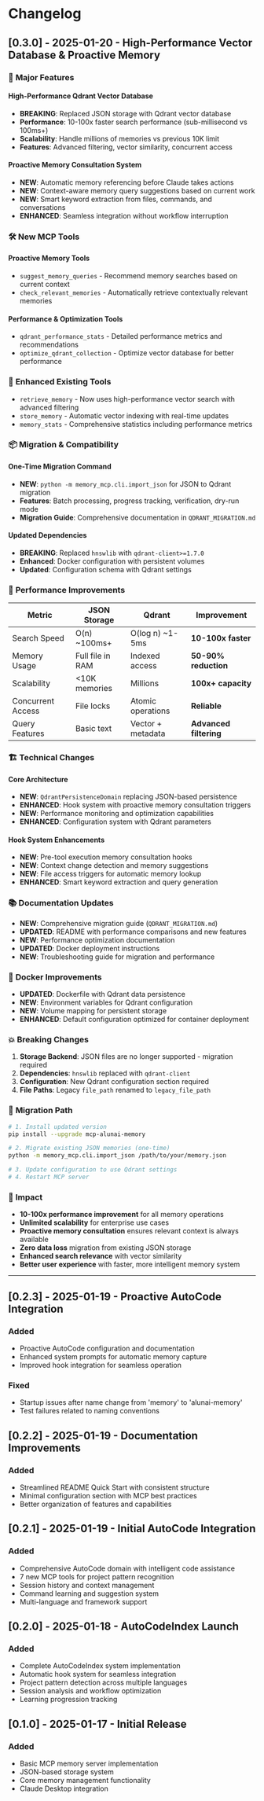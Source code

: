 # Changelog

## [0.3.0] - 2025-01-20 - High-Performance Vector Database & Proactive Memory

### 🚀 **Major Features**

#### **High-Performance Qdrant Vector Database**
- **BREAKING**: Replaced JSON storage with Qdrant vector database
- **Performance**: 10-100x faster search performance (sub-millisecond vs 100ms+)
- **Scalability**: Handle millions of memories vs previous 10K limit
- **Features**: Advanced filtering, vector similarity, concurrent access

#### **Proactive Memory Consultation System**
- **NEW**: Automatic memory referencing before Claude takes actions
- **NEW**: Context-aware memory query suggestions based on current work
- **NEW**: Smart keyword extraction from files, commands, and conversations
- **ENHANCED**: Seamless integration without workflow interruption

### 🛠️ **New MCP Tools**

#### **Proactive Memory Tools**
- `suggest_memory_queries` - Recommend memory searches based on current context
- `check_relevant_memories` - Automatically retrieve contextually relevant memories

#### **Performance & Optimization Tools**
- `qdrant_performance_stats` - Detailed performance metrics and recommendations
- `optimize_qdrant_collection` - Optimize vector database for better performance

### 🔧 **Enhanced Existing Tools**
- `retrieve_memory` - Now uses high-performance vector search with advanced filtering
- `store_memory` - Automatic vector indexing with real-time updates
- `memory_stats` - Comprehensive statistics including performance metrics

### 📦 **Migration & Compatibility**

#### **One-Time Migration Command**
- **NEW**: `python -m memory_mcp.cli.import_json` for JSON to Qdrant migration
- **Features**: Batch processing, progress tracking, verification, dry-run mode
- **Migration Guide**: Comprehensive documentation in `QDRANT_MIGRATION.md`

#### **Updated Dependencies**
- **BREAKING**: Replaced `hnswlib` with `qdrant-client>=1.7.0`
- **Enhanced**: Docker configuration with persistent volumes
- **Updated**: Configuration schema with Qdrant settings

### 🎯 **Performance Improvements**

| **Metric** | **JSON Storage** | **Qdrant** | **Improvement** |
|------------|------------------|-------------|-----------------|
| Search Speed | O(n) ~100ms+ | O(log n) ~1-5ms | **10-100x faster** |
| Memory Usage | Full file in RAM | Indexed access | **50-90% reduction** |
| Scalability | <10K memories | Millions | **100x+ capacity** |
| Concurrent Access | File locks | Atomic operations | **Reliable** |
| Query Features | Basic text | Vector + metadata | **Advanced filtering** |

### 🏗️ **Technical Changes**

#### **Core Architecture**
- **NEW**: `QdrantPersistenceDomain` replacing JSON-based persistence
- **ENHANCED**: Hook system with proactive memory consultation triggers
- **NEW**: Performance monitoring and optimization capabilities
- **ENHANCED**: Configuration system with Qdrant parameters

#### **Hook System Enhancements**
- **NEW**: Pre-tool execution memory consultation hooks
- **NEW**: Context change detection and memory suggestions
- **NEW**: File access triggers for automatic memory lookup
- **ENHANCED**: Smart keyword extraction and query generation

### 📚 **Documentation Updates**
- **NEW**: Comprehensive migration guide (`QDRANT_MIGRATION.md`)
- **UPDATED**: README with performance comparisons and new features
- **NEW**: Performance optimization documentation
- **UPDATED**: Docker deployment instructions
- **NEW**: Troubleshooting guide for migration and performance

### 🐳 **Docker Improvements**
- **UPDATED**: Dockerfile with Qdrant data persistence
- **NEW**: Environment variables for Qdrant configuration
- **NEW**: Volume mapping for persistent storage
- **ENHANCED**: Default configuration optimized for container deployment

### 💥 **Breaking Changes**

1. **Storage Backend**: JSON files are no longer supported - migration required
2. **Dependencies**: `hnswlib` replaced with `qdrant-client`
3. **Configuration**: New Qdrant configuration section required
4. **File Paths**: Legacy `file_path` renamed to `legacy_file_path`

### 🔄 **Migration Path**
```bash
# 1. Install updated version
pip install --upgrade mcp-alunai-memory

# 2. Migrate existing JSON memories (one-time)
python -m memory_mcp.cli.import_json /path/to/your/memory.json

# 3. Update configuration to use Qdrant settings
# 4. Restart MCP server
```

### 🎊 **Impact**
- **10-100x performance improvement** for all memory operations
- **Unlimited scalability** for enterprise use cases
- **Proactive memory consultation** ensures relevant context is always available
- **Zero data loss** migration from existing JSON storage
- **Enhanced search relevance** with vector similarity
- **Better user experience** with faster, more intelligent memory system

---

## [0.2.3] - 2025-01-19 - Proactive AutoCode Integration

### Added
- Proactive AutoCode configuration and documentation
- Enhanced system prompts for automatic memory capture
- Improved hook integration for seamless operation

### Fixed
- Startup issues after name change from 'memory' to 'alunai-memory'
- Test failures related to naming conventions

## [0.2.2] - 2025-01-19 - Documentation Improvements

### Added
- Streamlined README Quick Start with consistent structure
- Minimal configuration section with MCP best practices
- Better organization of features and capabilities

## [0.2.1] - 2025-01-19 - Initial AutoCode Integration

### Added
- Comprehensive AutoCode domain with intelligent code assistance
- 7 new MCP tools for project pattern recognition
- Session history and context management
- Command learning and suggestion system
- Multi-language and framework support

## [0.2.0] - 2025-01-18 - AutoCodeIndex Launch

### Added
- Complete AutoCodeIndex system implementation
- Automatic hook system for seamless integration
- Project pattern detection across multiple languages
- Session analysis and workflow optimization
- Learning progression tracking

## [0.1.0] - 2025-01-17 - Initial Release

### Added
- Basic MCP memory server implementation
- JSON-based storage system
- Core memory management functionality
- Claude Desktop integration